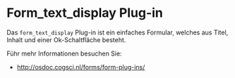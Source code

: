# Form_text_display Plug-in

Das `form_text_display` Plug-in ist ein einfaches Formular, welches aus Titel, Inhalt und einer Ok-Schaltfläche besteht.

Führ mehr Informationen besuchen Sie:
	
- <http://osdoc.cogsci.nl/forms/form-plug-ins/>
